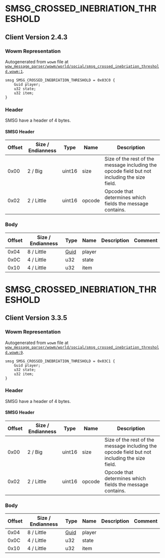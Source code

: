 # SMSG_CROSSED_INEBRIATION_THRESHOLD

## Client Version 2.4.3

### Wowm Representation

Autogenerated from `wowm` file at [`wow_message_parser/wowm/world/social/smsg_crossed_inebriation_threshold.wowm:1`](https://github.com/gtker/wow_messages/tree/main/wow_message_parser/wowm/world/social/smsg_crossed_inebriation_threshold.wowm#L1).
```rust,ignore
smsg SMSG_CROSSED_INEBRIATION_THRESHOLD = 0x03C0 {
    Guid player;
    u32 state;
    u32 item;
}
```
### Header

SMSG have a header of 4 bytes.

#### SMSG Header

| Offset | Size / Endianness | Type   | Name   | Description |
| ------ | ----------------- | ------ | ------ | ----------- |
| 0x00   | 2 / Big           | uint16 | size   | Size of the rest of the message including the opcode field but not including the size field.|
| 0x02   | 2 / Little        | uint16 | opcode | Opcode that determines which fields the message contains.|

### Body

| Offset | Size / Endianness | Type | Name | Description | Comment |
| ------ | ----------------- | ---- | ---- | ----------- | ------- |
| 0x04 | 8 / Little | [Guid](../spec/packed-guid.md) | player |  |  |
| 0x0C | 4 / Little | u32 | state |  |  |
| 0x10 | 4 / Little | u32 | item |  |  |

# SMSG_CROSSED_INEBRIATION_THRESHOLD

## Client Version 3.3.5

### Wowm Representation

Autogenerated from `wowm` file at [`wow_message_parser/wowm/world/social/smsg_crossed_inebriation_threshold.wowm:9`](https://github.com/gtker/wow_messages/tree/main/wow_message_parser/wowm/world/social/smsg_crossed_inebriation_threshold.wowm#L9).
```rust,ignore
smsg SMSG_CROSSED_INEBRIATION_THRESHOLD = 0x03C1 {
    Guid player;
    u32 state;
    u32 item;
}
```
### Header

SMSG have a header of 4 bytes.

#### SMSG Header

| Offset | Size / Endianness | Type   | Name   | Description |
| ------ | ----------------- | ------ | ------ | ----------- |
| 0x00   | 2 / Big           | uint16 | size   | Size of the rest of the message including the opcode field but not including the size field.|
| 0x02   | 2 / Little        | uint16 | opcode | Opcode that determines which fields the message contains.|

### Body

| Offset | Size / Endianness | Type | Name | Description | Comment |
| ------ | ----------------- | ---- | ---- | ----------- | ------- |
| 0x04 | 8 / Little | [Guid](../spec/packed-guid.md) | player |  |  |
| 0x0C | 4 / Little | u32 | state |  |  |
| 0x10 | 4 / Little | u32 | item |  |  |

